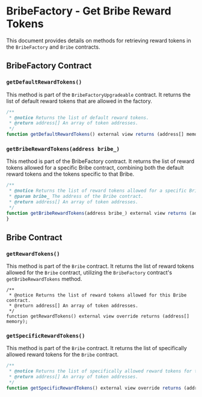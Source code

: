 # BribeFactory - Get Bribe Reward Tokens

This document provides details on methods for retrieving reward tokens in the `BribeFactory` and `Bribe` contracts.

## BribeFactory Contract

### `getDefaultRewardTokens()`

This method is part of the `BribeFactoryUpgradeable` contract. It returns the list of default reward tokens that are allowed in the factory.

```js
/**
 * @notice Returns the list of default reward tokens.
 * @return address[] An array of token addresses.
 */
function getDefaultRewardTokens() external view returns (address[] memory);

```
### `getBribeRewardTokens(address bribe_)`
This method is part of the BribeFactory contract. It returns the list of reward tokens allowed for a specific Bribe contract, combining both the default reward tokens and the tokens specific to that Bribe.
```js
/**
 * @notice Returns the list of reward tokens allowed for a specific Bribe contract.
 * @param bribe_ The address of the Bribe contract.
 * @return address[] An array of token addresses.
 */
function getBribeRewardTokens(address bribe_) external view returns (address[] memory);
}
```

## Bribe Contract

### `getRewardTokens()`

This method is part of the `Bribe` contract. It returns the list of reward tokens allowed for the `Bribe` contract, utilizing the `BribeFactory` contract's `getBribeRewardTokens` method.

```solidity
/**
 * @notice Returns the list of reward tokens allowed for this Bribe contract.
 * @return address[] An array of token addresses.
 */
function getRewardTokens() external view override returns (address[] memory);
```

### `getSpecificRewardTokens()`

This method is part of the `Bribe` contract. It returns the list of specifically allowed reward tokens for the `Bribe` contract.

```js
/**
 * @notice Returns the list of specifically allowed reward tokens for this Bribe contract.
 * @return address[] An array of token addresses.
 */
function getSpecificRewardTokens() external view override returns (address[] memory);
```
